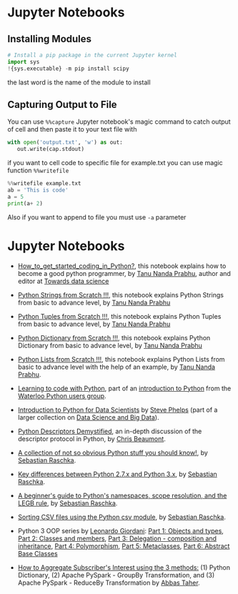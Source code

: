 Jupyter Notebooks
==================

Installing Modules 
------------------

```python
# Install a pip package in the current Jupyter kernel
import sys
!{sys.executable} -m pip install scipy
```

the last word is the name of the module to install

Capturing Output to File
------------------------
You can use `%%capture` Jupyter notebook's magic command to catch output of cell and then paste it to your text file with

```python
with open('output.txt', 'w') as out:
   out.write(cap.stdout)
```

if you want to cell code to specific file for example.txt you can use magic function `%%writefile`

```python
%%writefile example.txt
ab = 'This is code'
a = 5
print(a+ 2)
```

Also if you want to append to file you must use `-a` parameter


Jupyter Notebooks
=================

-   [How\_to\_get\_started\_coding\_in\_Python?](https://nbviewer.jupyter.org/github/Tanu-N-Prabhu/Python/blob/master/How_to_get_started_coding_in_Python%3F.ipynb),
    this notebook explains how to become a good python programmer, by
    [Tanu Nanda Prabhu](https://github.com/Tanu-N-Prabhu/Python), author
    and editor at [Towards data
    science](https://medium.com/@tanunprabhu95)

-   [Python Strings from Scratch
    !!!](https://nbviewer.jupyter.org/github/Tanu-N-Prabhu/Python/blob/master/Strings/Strings.ipynb),
    this notebook explains Python Strings from basic to advance level,
    by [Tanu Nanda Prabhu](https://github.com/Tanu-N-Prabhu/Python)

-   [Python Tuples from Scratch
    !!!](https://nbviewer.jupyter.org/github/Tanu-N-Prabhu/Python/blob/master/Tuples/%20Tuples.ipynb),
    this notebook explains Python Tuples from basic to advance level, by
    [Tanu Nanda Prabhu](https://github.com/Tanu-N-Prabhu/Python)

-   [Python Dictionary from Scratch
    !!!](https://nbviewer.jupyter.org/github/Tanu-N-Prabhu/Python/blob/master/Dictionary%20/%20Python_Dictionary.ipynb),
    this notebook explains Python Dictionary from basic to advance
    level, by [Tanu Nanda
    Prabhu](https://github.com/Tanu-N-Prabhu/Python)

-   [Python Lists from Scratch
    !!!](https://nbviewer.jupyter.org/github/Tanu-N-Prabhu/Python/blob/master/Lists.ipynb),
    this notebook explains Python Lists from basic to advance level with
    the help of an example, by [Tanu Nanda
    Prabhu](https://github.com/Tanu-N-Prabhu/Python).

-   [Learning to code with
    Python](http://nbviewer.ipython.org/urls/bitbucket.org/amjoconn/watpy-learning-to-code-with-python/raw/3441274a54c7ff6ff3e37285aafcbbd8cb4774f0/notebook/Learn%20to%20Code%20with%20Python.ipynb),
    part of an [introduction to
    Python](https://bitbucket.org/amjoconn/watpy-learning-to-code-with-python/src)
    from the [Waterloo Python users
    group](http://watpy.ca/blog/post/learn-code-python-review-feb-2013).

-   [Introduction to Python for Data
    Scientists](http://nbviewer.jupyter.org/github/phelps-sg/python-bigdata/blob/master/src/main/ipynb/intro-python.ipynb)
    by [Steve Phelps](http://sphelps.net) (part of a larger collection
    on [Data Science and Big
    Data](https://github.com/phelps-sg/python-bigdata)).

-   [Python Descriptors
    Demystified](http://nbviewer.ipython.org/gist/ChrisBeaumont/5758381/descriptor_writeup.ipynb),
    an in-depth discussion of the descriptor protocol in Python, by
    [Chris Beaumont](http://chrisbeaumont.org).

-   [A collection of not so obvious Python stuff you should
    know!](http://nbviewer.ipython.org/github/rasbt/python_reference/blob/master/tutorials/not_so_obvious_python_stuff.ipynb?create=1),
    by [Sebastian Raschka](https://github.com/rasbt).

-   [Key differences between Python 2.7.x and Python
    3.x](http://nbviewer.ipython.org/github/rasbt/python_reference/blob/master/tutorials/key_differences_between_python_2_and_3.ipynb),
    by [Sebastian Raschka](https://github.com/rasbt).

-   [A beginner's guide to Python's namespaces, scope resolution, and
    the LEGB
    rule](http://nbviewer.ipython.org/github/rasbt/python_reference/blob/master/tutorials/scope_resolution_legb_rule.ipynb?create=1),
    by [Sebastian Raschka](https://github.com/rasbt).

-   [Sorting CSV files using the Python csv
    module](http://nbviewer.ipython.org/github/rasbt/python_reference/blob/master/tutorials/sorting_csvs.ipynb),
    by [Sebastian Raschka](https://github.com/rasbt).

-   Python 3 OOP series by [Leonardo
    Giordani](https://github.com/lgiordani): [Part 1: Objects and
    types](http://nbviewer.ipython.org/github/lgiordani/blog_source/blob/master/pelican/content/notebooks/Python_3_OOP_Part_1__Objects_and_types.ipynb),
    [Part 2: Classes and
    members](http://nbviewer.ipython.org/github/lgiordani/blog_source/blob/master/pelican/content/notebooks/Python_3_OOP_Part_2__Classes_and_members.ipynb),
    [Part 3: Delegation - composition and
    inheritance](http://nbviewer.ipython.org/github/lgiordani/blog_source/blob/master/pelican/content/notebooks/Python_3_OOP_Part_3__Delegation__composition_and_inheritance.ipynb),
    [Part 4:
    Polymorphism](http://nbviewer.ipython.org/github/lgiordani/blog_source/blob/master/pelican/content/notebooks/Python_3_OOP_Part_4__Polymorphism.ipynb),
    [Part 5:
    Metaclasses](http://nbviewer.ipython.org/github/lgiordani/blog_source/blob/master/pelican/content/notebooks/Python_3_OOP_Part_5__Metaclasses.ipynb),
    [Part 6: Abstract Base
    Classes](http://nbviewer.ipython.org/github/lgiordani/blog_source/blob/master/pelican/content/notebooks/Python_3_OOP_Part_6__Abstract_Base_Classes.ipynb)

-   [How to Aggregate Subscriber's Interest using the 3
    methods:](https://nbviewer.jupyter.org/github/abbas-taher/Montreal-Python-69/blob/master/Montreal%20Python%2069.ipynb) (1)
    Python Dictionary, (2) Apache PySpark - GroupBy Transformation,
    and (3) Apache PySpark - ReduceBy Transformation by [Abbas
    Taher](https://github.com/abbas-taher).
